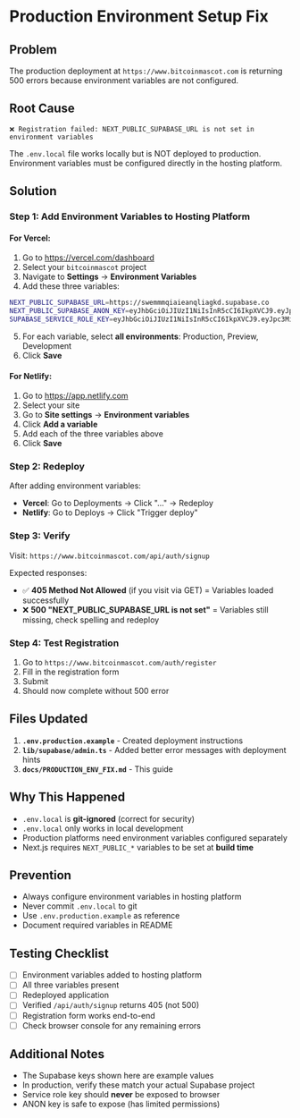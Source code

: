 # Production Environment Setup Fix

## Problem
The production deployment at `https://www.bitcoinmascot.com` is returning 500 errors because environment variables are not configured.

## Root Cause
```
❌ Registration failed: NEXT_PUBLIC_SUPABASE_URL is not set in environment variables
```

The `.env.local` file works locally but is NOT deployed to production. Environment variables must be configured directly in the hosting platform.

## Solution

### Step 1: Add Environment Variables to Hosting Platform

#### For Vercel:
1. Go to https://vercel.com/dashboard
2. Select your `bitcoinmascot` project
3. Navigate to **Settings** → **Environment Variables**
4. Add these three variables:

```bash
NEXT_PUBLIC_SUPABASE_URL=https://swemmmqiaieanqliagkd.supabase.co
NEXT_PUBLIC_SUPABASE_ANON_KEY=eyJhbGciOiJIUzI1NiIsInR5cCI6IkpXVCJ9.eyJpc3MiOiJzdXBhYmFzZSIsInJlZiI6InN3ZW1tbXFpYWllYW5xbGlhZ2tkIiwicm9sZSI6ImFub24iLCJpYXQiOjE3NTk2NDA4NTAsImV4cCI6MjA3NTIxNjg1MH0.75D2NQFo8pFQ93SRY3YZ3_I9S7eC33B6S_e84dkNPlc
SUPABASE_SERVICE_ROLE_KEY=eyJhbGciOiJIUzI1NiIsInR5cCI6IkpXVCJ9.eyJpc3MiOiJzdXBhYmFzZSIsInJlZiI6InN3ZW1tbXFpYWllYW5xbGlhZ2tkIiwicm9sZSI6InNlcnZpY2Vfcm9sZSIsImlhdCI6MTc1OTY0MDg1MCwiZXhwIjoyMDc1MjE2ODUwfQ.pR3_PtEYdvmUkv9K6M2KHlb_-LHN5mbgXltqg70dULk
```

5. For each variable, select **all environments**: Production, Preview, Development
6. Click **Save**

#### For Netlify:
1. Go to https://app.netlify.com
2. Select your site
3. Go to **Site settings** → **Environment variables**
4. Click **Add a variable**
5. Add each of the three variables above
6. Click **Save**

### Step 2: Redeploy
After adding environment variables:
- **Vercel**: Go to Deployments → Click "..." → Redeploy
- **Netlify**: Go to Deploys → Click "Trigger deploy"

### Step 3: Verify
Visit: `https://www.bitcoinmascot.com/api/auth/signup`

Expected responses:
- ✅ **405 Method Not Allowed** (if you visit via GET) = Variables loaded successfully
- ❌ **500 "NEXT_PUBLIC_SUPABASE_URL is not set"** = Variables still missing, check spelling and redeploy

### Step 4: Test Registration
1. Go to `https://www.bitcoinmascot.com/auth/register`
2. Fill in the registration form
3. Submit
4. Should now complete without 500 error

## Files Updated
1. **`.env.production.example`** - Created deployment instructions
2. **`lib/supabase/admin.ts`** - Added better error messages with deployment hints
3. **`docs/PRODUCTION_ENV_FIX.md`** - This guide

## Why This Happened
- `.env.local` is **git-ignored** (correct for security)
- `.env.local` only works in local development
- Production platforms need environment variables configured separately
- Next.js requires `NEXT_PUBLIC_*` variables to be set at **build time**

## Prevention
- Always configure environment variables in hosting platform
- Never commit `.env.local` to git
- Use `.env.production.example` as reference
- Document required variables in README

## Testing Checklist
- [ ] Environment variables added to hosting platform
- [ ] All three variables present
- [ ] Redeployed application
- [ ] Verified `/api/auth/signup` returns 405 (not 500)
- [ ] Registration form works end-to-end
- [ ] Check browser console for any remaining errors

## Additional Notes
- The Supabase keys shown here are example values
- In production, verify these match your actual Supabase project
- Service role key should **never** be exposed to browser
- ANON key is safe to expose (has limited permissions)
